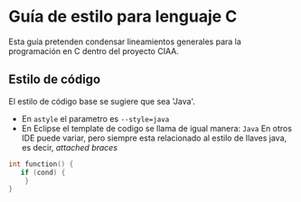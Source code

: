 # Guía de estilo para lenguaje C
Esta guía pretenden condensar lineamientos generales para la programación en C dentro del proyecto CIAA.
## Estilo de código
El estilo de código base se sugiere que sea 'Java'.
 - En `astyle` el parametro es `--style=java`
 - En Eclipse el template de codigo se llama de igual manera: `Java`
En otros IDE puede variar, pero siempre esta relacionado al estilo de llaves java, es decir, *attached braces*

```cpp
int function() {
   if (cond) {
    }
}
```

<!--stackedit_data:
eyJoaXN0b3J5IjpbLTIwNjA0OTE4MzhdfQ==
-->